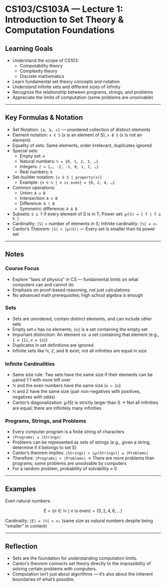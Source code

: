 # CS103/CS103A — Lecture 1: Introduction to Set Theory & Computation Foundations

## Learning Goals
- Understand the scope of CS103:
  - Computability theory
  - Complexity theory
  - Discrete mathematics
- Learn fundamental set theory concepts and notation
- Understand infinite sets and different sizes of infinity
- Recognize the relationship between programs, strings, and problems
- Appreciate the limits of computation (some problems are unsolvable)

---

## Key Formulas & Notation
- Set Notation: `{a, b, c}` — unordered collection of distinct elements
- Element notation: `x ∈ S` (x is an element of S), `x ∉ S` (x is not an element)
- Equality of sets: Same elements, order irrelevant, duplicates ignored
- Special sets:
  - Empty set: `∅`
  - Natural numbers: `ℕ = {0, 1, 2, 3, …}`
  - Integers: `ℤ = {…, -2, -1, 0, 1, 2, …}`
  - Real numbers: `ℝ`
- Set-builder notation: `{x ∈ S | property(x)}`
  - Example: `{n ∈ ℕ | n is even} = {0, 2, 4, …}`
- Common operations:
  - Union: `A ∪ B`
  - Intersection: `A ∩ B`
  - Difference: `A \ B`
  - Symmetric difference: `A Δ B`
- Subsets: `S ⊆ T` if every element of S is in T; Power set: `℘(S) = { T | T ⊆ S }`
- Cardinality: `|S|` = number of elements in S; Infinite cardinality: `|ℕ| = ℵ₀`
- Cantor’s Theorem: `|S| < |℘(S)|` — Every set is smaller than its power set

---

## Notes

### Course Focus
- Explore "laws of physics" in CS — fundamental limits on what computers can and cannot do
- Emphasis on proof-based reasoning, not just calculations
- No advanced math prerequisites; high school algebra is enough

### Sets
- Sets are unordered, contain distinct elements, and can include other sets
- Empty set `∅` has no elements; `{∅}` is a set containing the empty set
- Important distinction: An element vs. a set containing that element (e.g., `1 ≠ {1}`, `∅ ≠ {∅}`)
- Duplicates in set definitions are ignored
- Infinite sets like ℕ, ℤ, and ℝ exist; not all infinities are equal in size

### Infinite Cardinalities
- Same size rule: Two sets have the same size if their elements can be paired 1:1 with none left over
- ℕ and the even numbers have the same size (`n ↔ 2n`)
- ℕ and ℤ have the same size (pair non-negatives with positives, negatives with odds)
- Cantor’s diagonalization: ℘(S) is strictly larger than S → Not all infinities are equal; there are infinitely many infinities

### Programs, Strings, and Problems
- Every computer program is a finite string of characters
- `|Programs| ≤ |Strings|`
- Problems can be represented as sets of strings (e.g., given a string, determine if it belongs to set S)
- Cantor’s theorem implies: `|Strings| < |℘(Strings)| ≤ |Problems|`
- Therefore: `|Programs| < |Problems|` → There are more problems than programs; some problems are unsolvable by computers
- For a random problem, probability of solvability ≈ 0

---

## Examples

Even natural numbers:

```math
E = \{ n \in \mathbb{N} \mid n \text{ is even} \} = \{0, 2, 4, 6, \dots\}
```

Cardinality: `|E| = |ℕ| = ℵ₀` (same size as natural numbers despite being "smaller" in content)

---

## Reflection

- Sets are the foundation for understanding computation limits.
- Cantor’s theorem connects set theory directly to the impossibility of solving certain problems with computers.
- Computation isn’t just about algorithms — it’s also about the inherent boundaries of what’s possible.
